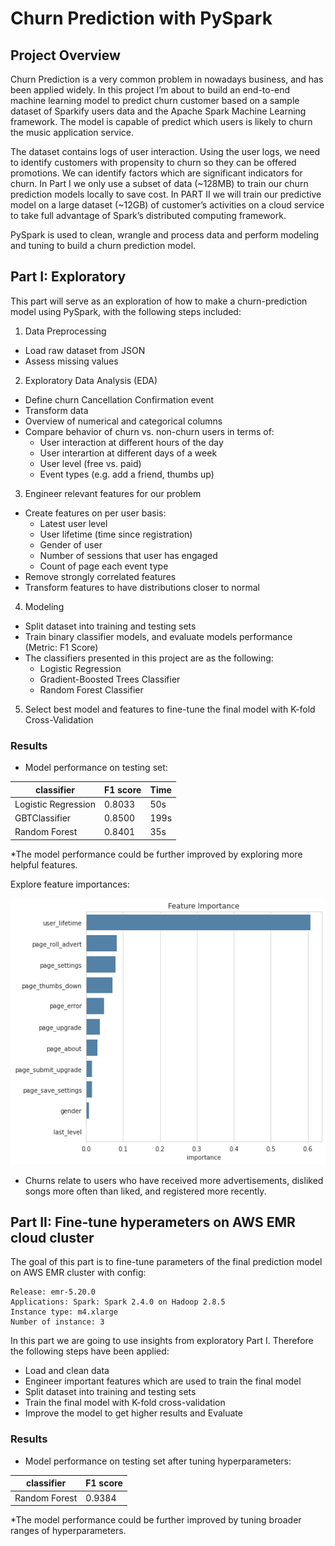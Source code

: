 # Churn Prediction with PySpark

## Project Overview
Churn Prediction is a very common problem in nowadays business, and has been applied widely. 
In this project I’m about to build an end-to-end machine learning model to predict churn customer based on a sample dataset of Sparkify users data and the Apache Spark Machine Learning framework. 
The model is capable of predict which users is likely to churn the music application service.

The dataset contains logs of user interaction. Using the user logs, we need to identify customers with propensity to churn so they can be offered promotions. We can identify factors which are significant indicators for churn.
In Part I we only use a subset of data (~128MB) to train our churn prediction models locally to save cost. 
In PART II we will train our predictive model on a large dataset (~12GB) of customer’s activities on a cloud service to take full advantage of Spark’s distributed computing framework.

PySpark is used to clean, wrangle and process data and perform modeling and tuning to build a churn prediction model.

## Part I: Exploratory

This part will serve as an exploration of how to make a churn-prediction model using PySpark, with the following steps included:

1. Data Preprocessing
* Load raw dataset from JSON
* Assess missing values

2. Exploratory Data Analysis (EDA)
* Define churn Cancellation Confirmation event 
* Transform data
* Overview of numerical and categorical columns
* Compare behavior of churn vs. non-churn users in terms of:
    * User interaction at different hours of the day
    * User interartion at different days of a week
    * User level (free vs. paid)
    * Event types (e.g. add a friend, thumbs up)
    
3. Engineer relevant features for our problem
* Create features on per user basis:
    * Latest user level
    * User lifetime (time since registration)
    * Gender of user
    * Number of sessions that user has engaged
    * Count of page each event type
* Remove strongly correlated features
* Transform features to have distributions closer to normal

4. Modeling
* Split dataset into training and testing sets
* Train binary classifier models, and evaluate models performance (Metric: F1 Score)
* The classifiers presented in this project are as the following:
    * Logistic Regression
    * Gradient-Boosted Trees Classifier
    * Random Forest Classifier
 
5. Select best model and features to fine-tune the final model with K-fold Cross-Validation

### Results
* Model performance on testing set:

| classifier          | F1 score    | Time |
| ------------------- | ----------- |------|
| Logistic Regression | 0.8033      | 50s  |
| GBTClassifier       | 0.8500      | 199s |
| Random Forest       | 0.8401      | 35s  |

*The model performance could be further improved by exploring more helpful features.

Explore feature importances:

![](./feature_importance_plot.png)
* Churns relate to users who have received more advertisements, disliked songs more often than liked, and registered more recently.

## Part II: Fine-tune hyperameters on AWS EMR cloud cluster
The goal of this part is to fine-tune parameters of the final prediction model on AWS EMR cluster with config:
```commandline
Release: emr-5.20.0
Applications: Spark: Spark 2.4.0 on Hadoop 2.8.5
Instance type: m4.xlarge
Number of instance: 3
```
In this part we are going to use insights from exploratory Part I. Therefore the following steps have been applied:
* Load and clean data
* Engineer important features which are used to train the final model
* Split dataset into training and testing sets
* Train the final model with K-fold cross-validation
* Improve the model to get higher results and Evaluate

### Results
* Model performance on testing set after tuning hyperparameters:

| classifier          | F1 score    |
| ------------------- | ----------- |
| Random Forest       | 0.9384      |

*The model performance could be further improved by tuning broader ranges of hyperparameters.
